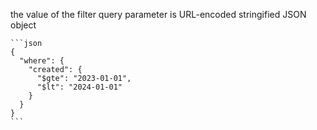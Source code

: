 the value of the filter query parameter is URL-encoded stringified JSON object

    ```json
    {
      "where": {
        "created": {
          "$gte": "2023-01-01",
          "$lt": "2024-01-01"
        }
      }
    }
    ```
